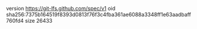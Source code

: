 version https://git-lfs.github.com/spec/v1
oid sha256:7375b164519f8393d0813f76f3c4fba361ae6088a3348ff1e63aadbaff760fd4
size 26433
